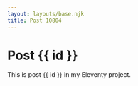 ```yaml
---
layout: layouts/base.njk
title: Post 10804
---
```


# Post {{ id }}

This is post {{ id }} in my Eleventy project.
